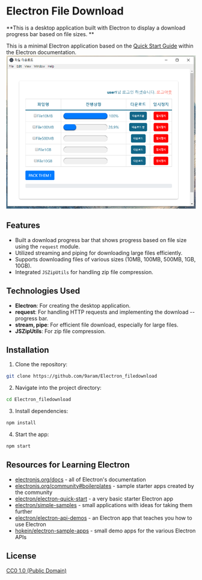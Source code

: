 # Electron File Download
**This is a desktop application built with Electron to display a download progress bar based on file sizes. **

This is a minimal Electron application based on the [Quick Start Guide](https://electronjs.org/docs/tutorial/quick-start) within the Electron documentation.
![screenshot_of_FileDownload](./screenshots/screenshot_of_FileDownload.PNG)


## Features
- Built a download progress bar that shows progress based on file size using the `request` module.
- Utilized streaming and piping for downloading large files efficiently.
- Supports downloading files of various sizes (10MB, 100MB, 500MB, 1GB, 10GB).
- Integrated `JSZipUtils` for handling zip file compression.

## Technologies Used
- **Electron**: For creating the desktop application.
- **request**: For handling HTTP requests and implementing the download -- progress bar.
- **stream, pipe**: For efficient file download, especially for large files.
- **JSZipUtils**: For zip file compression.

## Installation
1. Clone the repository:
```bash
git clone https://github.com/9aram/Electron_filedownload
```
2. Navigate into the project directory:
```bash
cd Electron_filedownload
```
3. Install dependencies:
```bash
npm install
```
4. Start the app:
```bash
npm start
```

## Resources for Learning Electron

- [electronjs.org/docs](https://electronjs.org/docs) - all of Electron's documentation
- [electronjs.org/community#boilerplates](https://electronjs.org/community#boilerplates) - sample starter apps created by the community
- [electron/electron-quick-start](https://github.com/electron/electron-quick-start) - a very basic starter Electron app
- [electron/simple-samples](https://github.com/electron/simple-samples) - small applications with ideas for taking them further
- [electron/electron-api-demos](https://github.com/electron/electron-api-demos) - an Electron app that teaches you how to use Electron
- [hokein/electron-sample-apps](https://github.com/hokein/electron-sample-apps) - small demo apps for the various Electron APIs

## License

[CC0 1.0 (Public Domain)](LICENSE.md)

